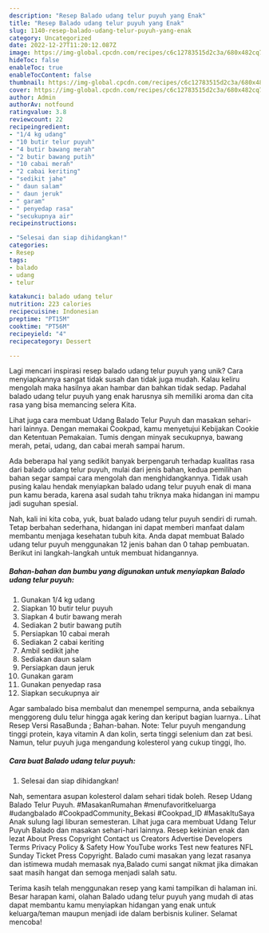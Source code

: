 ```yaml
---
description: "Resep Balado udang telur puyuh yang Enak"
title: "Resep Balado udang telur puyuh yang Enak"
slug: 1140-resep-balado-udang-telur-puyuh-yang-enak
category: Uncategorized
date: 2022-12-27T11:20:12.087Z
image: https://img-global.cpcdn.com/recipes/c6c12783515d2c3a/680x482cq70/balado-udang-telur-puyuh-foto-resep-utama.jpg
hideToc: false
enableToc: true
enableTocContent: false
thumbnail: https://img-global.cpcdn.com/recipes/c6c12783515d2c3a/680x482cq70/balado-udang-telur-puyuh-foto-resep-utama.jpg
cover: https://img-global.cpcdn.com/recipes/c6c12783515d2c3a/680x482cq70/balado-udang-telur-puyuh-foto-resep-utama.jpg
author: Admin
authorAv: notfound
ratingvalue: 3.8
reviewcount: 22
recipeingredient:
- "1/4 kg udang"
- "10 butir telur puyuh"
- "4 butir bawang merah"
- "2 butir bawang putih"
- "10 cabai merah"
- "2 cabai keriting"
- "sedikit jahe"
- " daun salam"
- " daun jeruk"
- " garam"
- " penyedap rasa"
- "secukupnya air"
recipeinstructions:

- "Selesai dan siap dihidangkan!"
categories:
- Resep
tags:
- balado
- udang
- telur

katakunci: balado udang telur 
nutrition: 223 calories
recipecuisine: Indonesian
preptime: "PT15M"
cooktime: "PT56M"
recipeyield: "4"
recipecategory: Dessert

---
```





Lagi mencari inspirasi resep balado udang telur puyuh yang unik? Cara menyiapkannya sangat tidak susah dan tidak juga mudah. Kalau keliru mengolah maka hasilnya akan hambar dan bahkan tidak sedap. Padahal balado udang telur puyuh yang enak harusnya sih memiliki aroma dan cita rasa yang bisa memancing selera Kita.





Lihat juga cara membuat Udang Balado Telur Puyuh dan masakan sehari-hari lainnya. Dengan memakai Cookpad, kamu menyetujui Kebijakan Cookie dan Ketentuan Pemakaian. Tumis dengan minyak secukupnya, bawang merah, petai, udang, dan cabai merah sampai harum.

Ada beberapa hal yang sedikit banyak berpengaruh terhadap kualitas rasa dari balado udang telur puyuh, mulai dari jenis bahan, kedua pemilihan bahan segar sampai cara mengolah dan menghidangkannya. Tidak usah pusing kalau hendak menyiapkan balado udang telur puyuh enak di mana pun kamu berada, karena asal sudah tahu triknya maka hidangan ini mampu jadi suguhan spesial.






Nah, kali ini kita coba, yuk, buat balado udang telur puyuh sendiri di rumah. Tetap berbahan sederhana, hidangan ini dapat memberi manfaat dalam membantu menjaga kesehatan tubuh kita. Anda dapat membuat Balado udang telur puyuh menggunakan 12 jenis bahan dan 0 tahap pembuatan. Berikut ini langkah-langkah untuk membuat hidangannya.

<!--inarticleads1-->

##### Bahan-bahan dan bumbu yang digunakan untuk menyiapkan Balado udang telur puyuh:

1. Gunakan 1/4 kg udang
1. Siapkan 10 butir telur puyuh
1. Siapkan 4 butir bawang merah
1. Sediakan 2 butir bawang putih
1. Persiapkan 10 cabai merah
1. Sediakan 2 cabai keriting
1. Ambil sedikit jahe
1. Sediakan  daun salam
1. Persiapkan  daun jeruk
1. Gunakan  garam
1. Gunakan  penyedap rasa
1. Siapkan secukupnya air


Agar sambalado bisa membalut dan menempel sempurna, anda sebaiknya menggoreng dulu telur hingga agak kering dan keriput bagian luarnya.. Lihat Resep Versi RasaBunda ; Bahan-bahan. Note: Telur puyuh mengandung tinggi protein, kaya vitamin A dan kolin, serta tinggi selenium dan zat besi. Namun, telur puyuh juga mengandung kolesterol yang cukup tinggi, lho. 

<!--inarticleads2-->

##### Cara buat Balado udang telur puyuh:


1. Selesai dan siap dihidangkan!

Nah, sementara asupan kolesterol dalam sehari tidak boleh. Resep Udang Balado Telur Puyuh. #MasakanRumahan #menufavoritkeluarga #udangbalado #CookpadCommunity_Bekasi #Cookpad_ID #MasakItuSaya Anak sulung lagi liburan semesteran. Lihat juga cara membuat Udang Telur Puyuh Balado dan masakan sehari-hari lainnya. Resep kekinian enak dan lezat About Press Copyright Contact us Creators Advertise Developers Terms Privacy Policy &amp; Safety How YouTube works Test new features NFL Sunday Ticket Press Copyright. Balado cumi masakan yang lezat rasanya dan istimewa mudah memasak nya,Balado cumi sangat nikmat jika dimakan saat masih hangat dan semoga menjadi salah satu. 

Terima kasih telah menggunakan resep yang kami tampilkan di halaman ini. Besar harapan kami, olahan Balado udang telur puyuh yang mudah di atas dapat membantu kamu menyiapkan hidangan yang enak untuk keluarga/teman maupun menjadi ide dalam berbisnis kuliner. Selamat mencoba!
